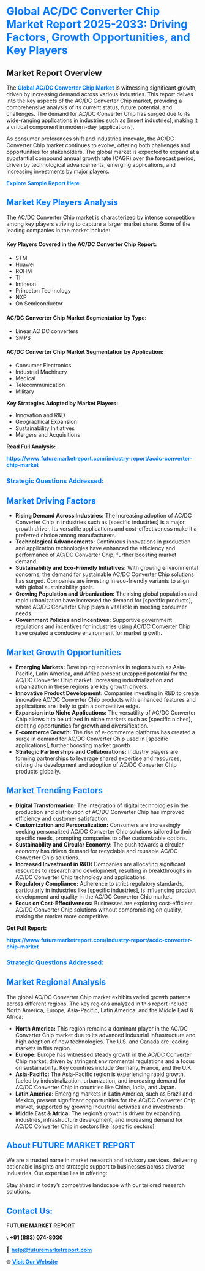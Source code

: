<h1 style="color: #007BFF;">Global AC/DC Converter Chip Market Report 2025-2033: Driving Factors, Growth Opportunities, and Key Players</h1>

<section id="overview">
<h2>Market Report Overview</h2>
<p>The <a href="https://www.futuremarketreport.com/industry-report/acdc-converter-chip-market" style="color: #007BFF; text-decoration: none;"><strong>Global AC/DC Converter Chip Market</strong></a> is witnessing significant growth, driven by increasing demand across various industries. This report delves into the key aspects of the AC/DC Converter Chip market, providing a comprehensive analysis of its current status, future potential, and challenges. The demand for AC/DC Converter Chip has surged due to its wide-ranging applications in industries such as [insert industries], making it a critical component in modern-day [applications].</p>
<p>As consumer preferences shift and industries innovate, the AC/DC Converter Chip market continues to evolve, offering both challenges and opportunities for stakeholders. The global market is expected to expand at a substantial compound annual growth rate (CAGR) over the forecast period, driven by technological advancements, emerging applications, and increasing investments by major players.</p>
</section>

<section id="overview">
<p><a href="https://www.futuremarketreport.com/request-sample/reportId=62773" style="color: #007BFF; text-decoration: none;"><strong>Explore Sample Report Here</strong></a></p>
</section>

<section id="key-players">
<h2 style="color: #007BFF;">Market Key Players Analysis</h2>
<p>The AC/DC Converter Chip market is characterized by intense competition among key players striving to capture a larger market share. Some of the leading companies in the market include:</p>
<h4>Key Players Covered in the AC/DC Converter Chip Report:</h4>
<ul><li>STM</li><li>Huawei</li><li>ROHM</li><li>TI</li><li>Infineon</li><li>Princeton Technology</li><li>NXP</li><li>On Semiconductor</li></ul>
<h4>AC/DC Converter Chip Market Segmentation by Type:</h4>
<ul><li>Linear AC DC converters</li><li>SMPS</li></ul>

<h4>AC/DC Converter Chip Market Segmentation by Application:</h4>
<ul><li>Consumer Electronics</li><li>Industrial Machinery</li><li>Medical</li><li>Telecommunication</li><li>Military</li></ul>
<p><strong>Key Strategies Adopted by Market Players:</strong></p>
<ul>
<li>Innovation and R&D</li>
<li>Geographical Expansion</li>
<li>Sustainability Initiatives</li>
<li>Mergers and Acquisitions</li>
</ul>
</section>

<section>
<p><strong>Read Full Analysis: </strong></p><a href="https://www.futuremarketreport.com/industry-report/acdc-converter-chip-market" style="color: #007BFF; text-decoration: none;"><strong>https://www.futuremarketreport.com/industry-report/acdc-converter-chip-market</strong></a>
<h3 style="color: #007BFF;">Strategic Questions Addressed:</h3>
</section>

<section id="driving-factors">
<h2 style="color: #007BFF;">Market Driving Factors</h2>
<ul>
<li><strong>Rising Demand Across Industries:</strong> The increasing adoption of AC/DC Converter Chip in industries such as [specific industries] is a major growth driver. Its versatile applications and cost-effectiveness make it a preferred choice among manufacturers.</li>
<li><strong>Technological Advancements:</strong> Continuous innovations in production and application technologies have enhanced the efficiency and performance of AC/DC Converter Chip, further boosting market demand.</li>
<li><strong>Sustainability and Eco-Friendly Initiatives:</strong> With growing environmental concerns, the demand for sustainable AC/DC Converter Chip solutions has surged. Companies are investing in eco-friendly variants to align with global sustainability goals.</li>
<li><strong>Growing Population and Urbanization:</strong> The rising global population and rapid urbanization have increased the demand for [specific products], where AC/DC Converter Chip plays a vital role in meeting consumer needs.</li>
<li><strong>Government Policies and Incentives:</strong> Supportive government regulations and incentives for industries using AC/DC Converter Chip have created a conducive environment for market growth.</li>
</ul>
</section>

<section id="growth-opportunities">
<h2 style="color: #007BFF;">Market Growth Opportunities</h2>
<ul>
<li><strong>Emerging Markets:</strong> Developing economies in regions such as Asia-Pacific, Latin America, and Africa present untapped potential for the AC/DC Converter Chip market. Increasing industrialization and urbanization in these regions are key growth drivers.</li>
<li><strong>Innovative Product Development:</strong> Companies investing in R&D to create innovative AC/DC Converter Chip products with enhanced features and applications are likely to gain a competitive edge.</li>
<li><strong>Expansion into Niche Applications:</strong> The versatility of AC/DC Converter Chip allows it to be utilized in niche markets such as [specific niches], creating opportunities for growth and diversification.</li>
<li><strong>E-commerce Growth:</strong> The rise of e-commerce platforms has created a surge in demand for AC/DC Converter Chip used in [specific applications], further boosting market growth.</li>
<li><strong>Strategic Partnerships and Collaborations:</strong> Industry players are forming partnerships to leverage shared expertise and resources, driving the development and adoption of AC/DC Converter Chip products globally.</li>
</ul>
</section>

<section id="trending-factors">
<h2 style="color: #007BFF;">Market Trending Factors</h2>
<ul>
<li><strong>Digital Transformation:</strong> The integration of digital technologies in the production and distribution of AC/DC Converter Chip has improved efficiency and customer satisfaction.</li>
<li><strong>Customization and Personalization:</strong> Consumers are increasingly seeking personalized AC/DC Converter Chip solutions tailored to their specific needs, prompting companies to offer customizable options.</li>
<li><strong>Sustainability and Circular Economy:</strong> The push towards a circular economy has driven demand for recyclable and reusable AC/DC Converter Chip solutions.</li>
<li><strong>Increased Investment in R&D:</strong> Companies are allocating significant resources to research and development, resulting in breakthroughs in AC/DC Converter Chip technology and applications.</li>
<li><strong>Regulatory Compliance:</strong> Adherence to strict regulatory standards, particularly in industries like [specific industries], is influencing product development and quality in the AC/DC Converter Chip market.</li>
<li><strong>Focus on Cost-Effectiveness:</strong> Businesses are exploring cost-efficient AC/DC Converter Chip solutions without compromising on quality, making the market more competitive.</li>
</ul>
</section>

<section>
<p><strong>Get Full Report: </strong></p><a href="https://www.futuremarketreport.com/industry-report/acdc-converter-chip-market" style="color: #007BFF; text-decoration: none;"><strong>https://www.futuremarketreport.com/industry-report/acdc-converter-chip-market</strong></a>
<h3 style="color: #007BFF;">Strategic Questions Addressed:</h3>
</section>


<section id="regional-analysis">
<h2 style="color: #007BFF;">Market Regional Analysis</h2>
<p>The global AC/DC Converter Chip market exhibits varied growth patterns across different regions. The key regions analyzed in this report include North America, Europe, Asia-Pacific, Latin America, and the Middle East & Africa:</p>
<ul>
<li><strong>North America:</strong> This region remains a dominant player in the AC/DC Converter Chip market due to its advanced industrial infrastructure and high adoption of new technologies. The U.S. and Canada are leading markets in this region.</li>
<li><strong>Europe:</strong> Europe has witnessed steady growth in the AC/DC Converter Chip market, driven by stringent environmental regulations and a focus on sustainability. Key countries include Germany, France, and the U.K.</li>
<li><strong>Asia-Pacific:</strong> The Asia-Pacific region is experiencing rapid growth, fueled by industrialization, urbanization, and increasing demand for AC/DC Converter Chip in countries like China, India, and Japan.</li>
<li><strong>Latin America:</strong> Emerging markets in Latin America, such as Brazil and Mexico, present significant opportunities for the AC/DC Converter Chip market, supported by growing industrial activities and investments.</li>
<li><strong>Middle East & Africa:</strong> The region’s growth is driven by expanding industries, infrastructure development, and increasing demand for AC/DC Converter Chip in sectors like [specific sectors].</li>
</ul>
</section>

<footer>
<h2 style="color: #007BFF;">About FUTURE MARKET REPORT</h2>
<p>We are a trusted name in market research and advisory services, delivering actionable insights and strategic support to businesses across diverse industries. Our expertise lies in offering:</p>

<p>Stay ahead in today’s competitive landscape with our tailored research solutions.</p>

<h2 style="color: #007BFF;">Contact Us:</h2>
<p><strong>FUTURE MARKET REPORT</strong></p>
<p>📞 <strong>+91 (883) 074-8030</strong></p>
<p>📧 <strong><a href="mailto:help@futuremarketreport.com" style="color: #007BFF;">help@futuremarketreport.com</a></strong></p>
<p>🌐 <strong><a href="https://www.futuremarketreport.com/" style="color: #007BFF;">Visit Our Website</a></strong></p>
</footer>